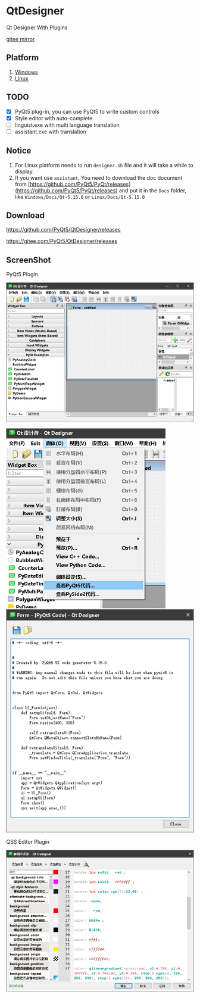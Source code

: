 # QtDesigner

Qt Designer With Plugins

[gitee mirror](https://gitee.com/PyQt5/QtDesigner)

## Platform

1. [Windows](Windows)
2. [Linux](Linux)

## TODO

- [x] PyQt5 plug-in, you can use PyQt5 to write custom controls
- [x] Style editor with auto-complete
- [ ] linguist.exe with multi language translation
- [ ] assistant.exe with translation

## Notice

1. For Linux platform needs to run `designer.sh` file and it will take a while to display.
2. If you want use `assistant`, You need to download the doc document from [https://github.com/PyQt5/PyQt/releases](https://github.com/PyQt5/PyQt/releases) and put it in the `Docs` folder, like `Windows/Docs/Qt-5.15.0` or `Linux/Docs/Qt-5.15.0`

## Download

https://github.com/PyQt5/QtDesigner/releases

https://gitee.com/PyQt5/QtDesigner/releases

## ScreenShot

PyQt5 Plugin

![PyQt.png](ScreenShot/PyQt.png)

![PyQt_menu.png](ScreenShot/PyQt_menu.png)
![PyQt_code.png](ScreenShot/PyQt_code.png)

QSS Editor Plugin

![PyQt.png](ScreenShot/editor.png)
